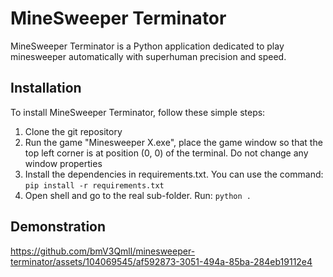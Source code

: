 # MineSweeper Terminator

MineSweeper Terminator is a Python application dedicated to play minesweeper automatically with superhuman precision and speed.

## Installation

To install MineSweeper Terminator, follow these simple steps:

1. Clone the git repository
2. Run the game "Minesweeper X.exe", place the game window so that the top left corner is at position (0, 0) of the terminal. Do not change any window properties
3. Install the dependencies in requirements.txt. You can use the command: `pip install -r requirements.txt`
4. Open shell and go to the real sub-folder. Run: `python .`

## Demonstration

https://github.com/bmV3Qmll/minesweeper-terminator/assets/104069545/af592873-3051-494a-85ba-284eb19112e4

